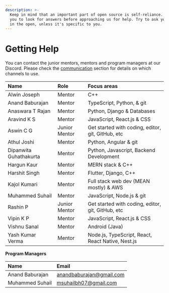 ```yaml
---
description: >-
  Keep in mind that an important part of open source is self-reliance. We expect
  you to look for answers before approaching us for help. Try to ask your doubts
  in the open, unless it's specific to you.
---
```


# Getting Help

You can contact the junior mentors, mentors and program managers at our Discord. Please check the [communication](https://openhack.gitbook.io/openhack-20/cohort-2/communication) section for details on which channels to use.

| **Name** | Role | Focus areas |
| :--- | :--- | :--- |
| Alwin Joseph | Mentor | C++ |
| Anand Baburajan | Mentor | TypeScript, Python, & git |
| Anaswara T Rajan | Mentor | Python, Django & Databases |
| Aravind K S | Mentor | JavaScript, React.js & CSS |
| Aswin C G | Junior Mentor | Get started with coding, editor, git, GitHub, etc |
| Athul Joshi | Mentor | Python, Angular & git |
| Dipanwita Guhathakurta | Mentor | Python, Javascript, Backend Development |
| Hargun Kaur | Mentor | MERN stack & C++ |
| Harshit Singh | Mentor | Flutter, Django, C++ |
| Kajol Kumari | Mentor | Full stack web dev \(MEAN mostly\) & AWS |
| Muhammed Suhail | Mentor | JavaScript, Node.js & git |
| Rashin P | Junior Mentor | Get started with coding, editor, git, GitHub, etc |
| Vipin K P | Mentor | JavaScript, React.js & CSS |
| Vishnu Sanal | Mentor | Android \(Java\) |
| Yash Kumar Verma | Mentor | Node.js, TypeScript, React, React Native, Nest.js |

**Program Managers**

| **Name** | **Email** |
| :--- | :--- |
| Anand Baburajan | [anandbaburajan@gmail.com](mailto:anandbaburajan@gmail.com) |
| Muhammed Suhail | [msuhailbh07@gmail.com](mailto:%20msuhailbh07@gmail.com) |

